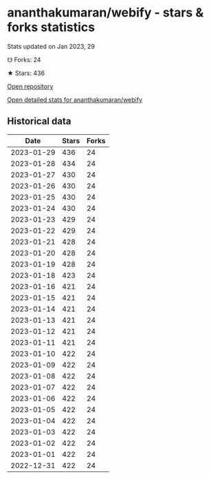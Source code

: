 # ananthakumaran/webify - stars & forks statistics

Stats updated on Jan 2023, 29

☋ Forks: 24

★ Stars: 436

[Open repository](https://github.com/ananthakumaran/webify)

[Open detailed stats for ananthakumaran/webify](https://reviewgithub.com/rep/ananthakumaran/webify)

## Historical data
| Date | Stars | Forks |
|------|-------|-------|
| 2023-01-29 | 436 | 24 | 
| 2023-01-28 | 434 | 24 | 
| 2023-01-27 | 430 | 24 | 
| 2023-01-26 | 430 | 24 | 
| 2023-01-25 | 430 | 24 | 
| 2023-01-24 | 430 | 24 | 
| 2023-01-23 | 429 | 24 | 
| 2023-01-22 | 429 | 24 | 
| 2023-01-21 | 428 | 24 | 
| 2023-01-20 | 428 | 24 | 
| 2023-01-19 | 428 | 24 | 
| 2023-01-18 | 423 | 24 | 
| 2023-01-16 | 421 | 24 | 
| 2023-01-15 | 421 | 24 | 
| 2023-01-14 | 421 | 24 | 
| 2023-01-13 | 421 | 24 | 
| 2023-01-12 | 421 | 24 | 
| 2023-01-11 | 421 | 24 | 
| 2023-01-10 | 422 | 24 | 
| 2023-01-09 | 422 | 24 | 
| 2023-01-08 | 422 | 24 | 
| 2023-01-07 | 422 | 24 | 
| 2023-01-06 | 422 | 24 | 
| 2023-01-05 | 422 | 24 | 
| 2023-01-04 | 422 | 24 | 
| 2023-01-03 | 422 | 24 | 
| 2023-01-02 | 422 | 24 | 
| 2023-01-01 | 422 | 24 | 
| 2022-12-31 | 422 | 24 | 

